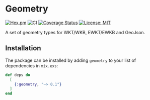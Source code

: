 # Geometry
[![Hex.pm](https://img.shields.io/hexpm/v/geometry.svg)](https://hex.pm/packages/geometry)
![CI](https://github.com/hrzndhrn/geometry/workflows/CI/badge.svg)
[![Coverage Status](https://coveralls.io/repos/github/hrzndhrn/geometry/badge.svg)](https://coveralls.io/github/hrzndhrn/geometry)
[![License: MIT](https://img.shields.io/badge/License-MIT-yellow.svg)](https://opensource.org/licenses/MIT)

A set of geometry types for WKT/WKB, EWKT/EWKB and GeoJson.

## Installation

The package can be installed by adding `geometry` to your list of
dependencies in `mix.exs`:

```elixir
def deps do
  [
    {:geometry, "~> 0.1"}
  ]
end
```
